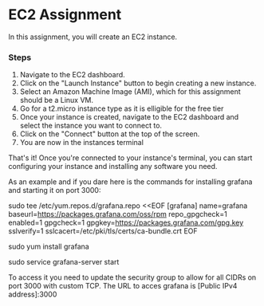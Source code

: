# EC2 Assignment
In this assignment, you will create an EC2 instance.

### Steps
1. Navigate to the EC2 dashboard.
2. Click on the "Launch Instance" button to begin creating a new instance.
3. Select an Amazon Machine Image (AMI), which for this assignment should be a Linux VM.
4. Go for a t2.micro instance type as it is elligible for the free tier
5. Once your instance is created, navigate to the EC2 dashboard and select the instance you want to connect to.
6. Click on the "Connect" button at the top of the screen.
7. You are now in the instances terminal

That's it! Once you're connected to your instance's terminal, you can start configuring your instance and installing any software you need.

As an example and if you dare here is the commands for installing grafana and starting it on port 3000:

sudo tee /etc/yum.repos.d/grafana.repo <<EOF
[grafana]
name=grafana
baseurl=https://packages.grafana.com/oss/rpm
repo_gpgcheck=1
enabled=1
gpgcheck=1
gpgkey=https://packages.grafana.com/gpg.key
sslverify=1
sslcacert=/etc/pki/tls/certs/ca-bundle.crt
EOF

sudo yum install grafana

sudo service grafana-server start

To access it you need to update the security group to allow for all CIDRs on port 3000 with custom TCP.
The URL to acces grafana is [Public IPv4 address]:3000